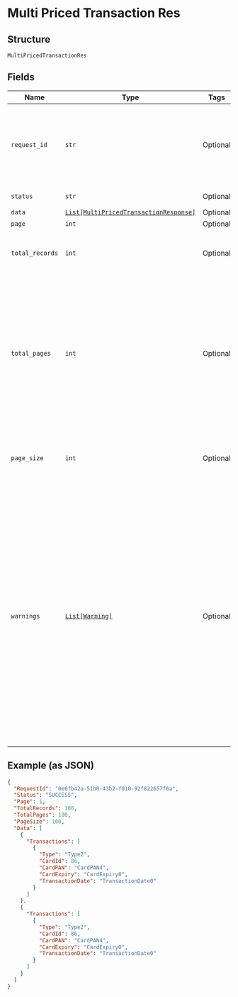 
# Multi Priced Transaction Res

## Structure

`MultiPricedTransactionRes`

## Fields

| Name | Type | Tags | Description |
|  --- | --- | --- | --- |
| `request_id` | `str` | Optional | Unique identifier for the request. This will be played back in the response from the request. |
| `status` | `str` | Optional | Status of the request |
| `data` | [`List[MultiPricedTransactionResponse]`](../../doc/models/multi-priced-transaction-response.md) | Optional | - |
| `page` | `int` | Optional | Current Page |
| `total_records` | `int` | Optional | Total row count matched for the given input criteria |
| `total_pages` | `int` | Optional | Calculated page count based on page size from the incoming API request and total number of rows matched for the given input criteria. Return 1 if the page size is -1 as all records are returned. |
| `page_size` | `int` | Optional | Page Size – Number of records to show on current page. |
| `warnings` | [`List[Warning]`](../../doc/models/warning.md) | Optional | A list of Warning entity.<br>This entity will hold the details of the scheduled System Outages of any dependent applications of this service.<br>Note: If there is no scheduled outage information available, in the configuration in AMS, for this service, this parameter won’t be present in output. |

## Example (as JSON)

```json
{
  "RequestId": "0e6fb42a-51b0-43b2-f010-92f822657f6a",
  "Status": "SUCCESS",
  "Page": 1,
  "TotalRecords": 100,
  "TotalPages": 100,
  "PageSize": 100,
  "Data": [
    {
      "Transactions": [
        {
          "Type": "Type2",
          "CardId": 86,
          "CardPAN": "CardPAN4",
          "CardExpiry": "CardExpiry0",
          "TransactionDate": "TransactionDate0"
        }
      ]
    },
    {
      "Transactions": [
        {
          "Type": "Type2",
          "CardId": 86,
          "CardPAN": "CardPAN4",
          "CardExpiry": "CardExpiry0",
          "TransactionDate": "TransactionDate0"
        }
      ]
    }
  ]
}
```

